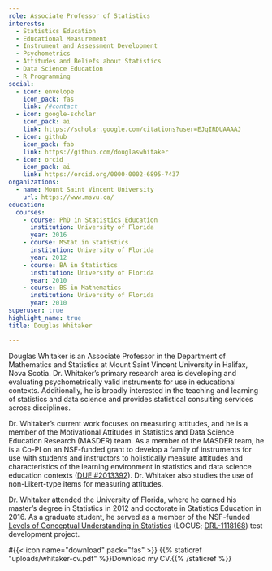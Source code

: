 ```yaml
---
role: Associate Professor of Statistics
interests:
  - Statistics Education
  - Educational Measurement
  - Instrument and Assessment Development
  - Psychometrics
  - Attitudes and Beliefs about Statistics
  - Data Science Education
  - R Programming
social:
  - icon: envelope
    icon_pack: fas
    link: /#contact
  - icon: google-scholar
    icon_pack: ai
    link: https://scholar.google.com/citations?user=EJqIRDUAAAAJ
  - icon: github
    icon_pack: fab
    link: https://github.com/douglaswhitaker
  - icon: orcid
    icon_pack: ai
    link: https://orcid.org/0000-0002-6895-7437
organizations:
  - name: Mount Saint Vincent University
    url: https://www.msvu.ca/
education:
  courses:
    - course: PhD in Statistics Education
      institution: University of Florida
      year: 2016
    - course: MStat in Statistics
      institution: University of Florida
      year: 2012
    - course: BA in Statistics
      institution: University of Florida
      year: 2010
    - course: BS in Mathematics
      institution: University of Florida
      year: 2010
superuser: true
highlight_name: true
title: Douglas Whitaker

---
```

Douglas Whitaker is an Associate Professor in the Department of Mathematics and Statistics at Mount Saint Vincent University in Halifax, Nova Scotia. Dr. Whitaker’s primary research area is developing and evaluating psychometrically valid instruments for use in educational contexts. Additionally, he is broadly interested in the teaching and learning of statistics and data science and provides statistical consulting services across disciplines. 

Dr. Whitaker’s current work focuses on measuring attitudes, and he is a member of the Motivational Attitudes in Statistics and Data Science Education Research (MASDER) team. As a member of the MASDER team, he is a Co-PI on an NSF-funded grant to develop a family of instruments for use with students and instructors to holistically measure attitudes and characteristics of the learning environment in statistics and data science education contexts ([DUE #2013392](https://www.nsf.gov/awardsearch/showAward?AWD_ID=2013392&HistoricalAwards=false)). Dr. Whitaker also studies the use of non-Likert-type items for measuring attitudes. 

Dr. Whitaker attended the University of Florida, where he earned his master’s degree in Statistics in 2012 and doctorate in Statistics Education in 2016. As a graduate student, he served as a member of the NSF-funded [Levels of Conceptual Understanding in Statistics](https://locus.statisticseducation.org/) (LOCUS; [DRL-1118168](https://www.nsf.gov/awardsearch/showAward?AWD_ID=1118168&HistoricalAwards=false)) test development project. 


#{{< icon name="download" pack="fas" >}} {{% staticref "uploads/whitaker-cv.pdf" %}}Download my CV.{{% /staticref %}}